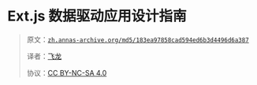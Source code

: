 # Ext.js 数据驱动应用设计指南

> 原文：[`zh.annas-archive.org/md5/183ea97858cad594ed6b3d4496d6a387`](https://zh.annas-archive.org/md5/183ea97858cad594ed6b3d4496d6a387)
> 
> 译者：[飞龙](https://github.com/wizardforcel)
> 
> 协议：[CC BY-NC-SA 4.0](http://creativecommons.org/licenses/by-nc-sa/4.0/)